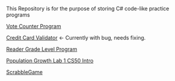 This Repository is for the purpose of storing C# code-like practice programs 



[Vote Counter Program]( https://axeltirado.github.io/C-Program-Practice-codes-/VotesCounterProgram.txt)


[Credit Card Validator]( https://axeltirado.github.io/C-Program-Practice-codes-/CreditCardValidation.txt) <- Currently with bug, needs fixing.


[Reader Grade Level Program]( https://axeltirado.github.io/C-Program-Practice-codes-/ReaderGradeLevelProgram.txt)


[Population Growth Lab 1 CS50 Intro](https://axeltirado.github.io/C-Program-Practice-codes-/PopulationGrowthLab1.txt)


[ScrabbleGame](https://axeltirado.github.io/C-Program-Practice-codes-/ScrabbleGame.txt) 


